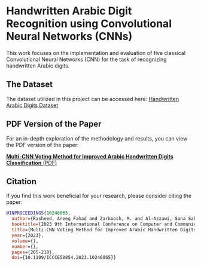 # Handwritten Arabic Digit Recognition using Convolutional Neural Networks (CNNs)

This work focuses on the implementation and evaluation of five classical Convolutional Neural Networks (CNN) for the task of recognizing handwritten Arabic digits.

## The Dataset

The dataset utilized in this project can be accessed here: [Handwritten Arabic Digits Dataset](https://www.kaggle.com/datasets/mloey1/ahdd1)

## PDF Version of the Paper

For an in-depth exploration of the methodology and results, you can view the PDF version of the paper:

[**Multi-CNN Voting Method for Improved Arabic Handwritten Digits Classification** (PDF)](https://github.com/AREEG94FAHAD/handwrittenArabic/blob/main/preprint.pdf)

## Citation

If you find this work beneficial for your research, please consider citing the paper:

```bibtex
@INPROCEEDINGS{10246065,
  author={Rasheed, Areeg Fahad and Zarkoosh, M. and Al-Azzawi, Sana Sabah},
  booktitle={2023 9th International Conference on Computer and Communication Engineering (ICCCE)},
  title={Multi-CNN Voting Method for Improved Arabic Handwritten Digits Classification},
  year={2023},
  volume={},
  number={},
  pages={205-210},
  doi={10.1109/ICCCE58854.2023.10246065}}
